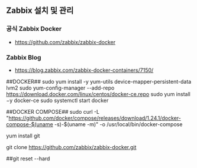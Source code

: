 ## Zabbix 설치 및 관리 

### 공식 Zabbix Docker 
- https://github.com/zabbix/zabbix-docker

### Zabbix Blog 
- https://blog.zabbix.com/zabbix-docker-containers/7150/


##DOCKER##
sudo yum install -y yum-utils device-mapper-persistent-data lvm2
sudo yum-config-manager --add-repo https://download.docker.com/linux/centos/docker-ce.repo
sudo yum install −y docker-ce
sudo systemctl start docker

##DOCKER COMPOSE##
sudo curl -L "https://github.com/docker/compose/releases/download/1.24.1/docker-compose-$(uname -s)-$(uname -m)" -o /usr/local/bin/docker-compose

yum install git

git clone https://github.com/zabbix/zabbix-docker.git

##git reset --hard